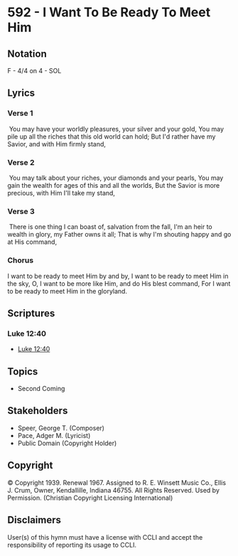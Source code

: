 # 592 - I Want To Be Ready To Meet Him

## Notation

F - 4/4 on 4 - SOL

## Lyrics

### Verse 1

 You may have your worldly pleasures, your silver and your gold, You may pile up all the riches that this old world can hold; But I'd rather have my Savior, and with Him firmly stand, 

### Verse 2

 You may talk about your riches, your diamonds and your pearls, You may gain the wealth for ages of this and all the worlds, But the Savior is more precious, with Him I'll take my stand,

### Verse 3

 There is one thing I can boast of, salvation from the fall, I'm an heir to wealth in glory, my Father owns it all; That is why I'm shouting happy and go at His command,

### Chorus

I want to be ready to meet Him by and by, I want to be ready to meet Him in the sky, O, I want to be more like Him, and do His blest command, For I want to be ready to meet Him in the gloryland. 


## Scriptures

### Luke 12:40

- [Luke 12:40](https://www.biblegateway.com/passage/?search=Luke%2012%3A40)


## Topics

- Second Coming

## Stakeholders

- Speer, George T. (Composer)
- Pace, Adger M. (Lyricist)
- Public Domain (Copyright Holder)

## Copyright

© Copyright 1939. Renewal 1967. Assigned to R. E. Winsett Music Co., Ellis J. Crum, Owner, Kendallille, Indiana 46755. All Rights Reserved. Used by Permission.
(Christian Copyright Licensing International)

## Disclaimers

User(s) of this hymn must have a license with CCLI and accept the responsibility of reporting its usage to CCLI.

